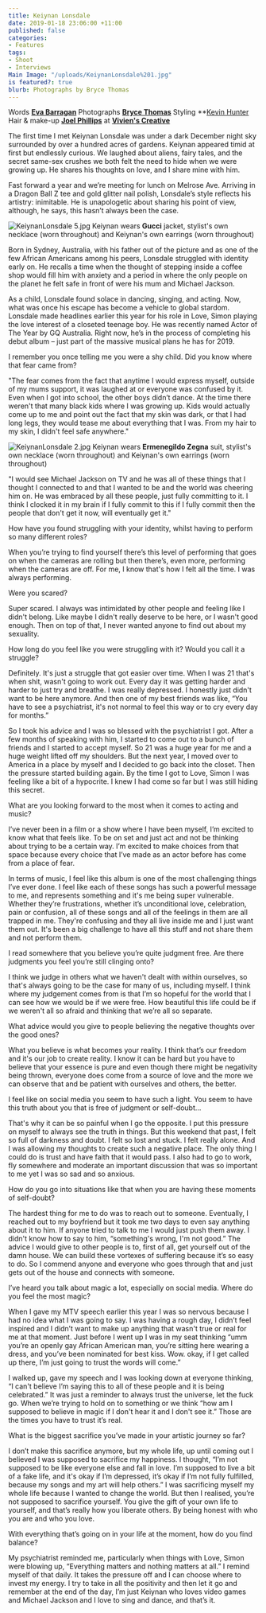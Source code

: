 ```yaml
---
title: Keiynan Lonsdale
date: 2019-01-18 23:06:00 +11:00
published: false
categories:
- Features
tags:
- Shoot
- Interviews
Main Image: "/uploads/KeiynanLonsdale%201.jpg"
is featured?: true
blurb: Photographs by Bryce Thomas
---
```


Words **[Eva Barragan](https://www.instagram.com/evuhbee/)**
Photographs **[Bryce Thomas](https://www.instagram.com/friendlypervert/)**
Styling **[Kevin Hunter](https://www.instagram.com/studiokevinhunter/)
Hair & make-up **[Joel Phillips](https://www.instagram.com/joelphillipsmakeup/)** at **[Vivien's Creative](https://www.instagram.com/vivienscreative/)**

The first time I met Keiynan Lonsdale was under a dark December night sky surrounded by over a hundred acres of gardens. Keiynan appeared timid at first but endlessly curious. We laughed about aliens, fairy tales, and the secret same-sex crushes we both felt the need to hide when we were growing up. He shares his thoughts on love, and I share mine with him. 

Fast forward a year and we’re meeting for lunch on Melrose Ave. Arriving in a Dragon Ball Z tee and gold glitter nail polish, Lonsdale’s style reflects his artistry: inimitable. He is unapologetic about sharing his point of view, although, he says, this hasn’t always been the case. 


![KeiynanLonsdale 5.jpg](/uploads/KeiynanLonsdale%205.jpg)
Keiynan wears **Gucci** jacket, stylist's own necklace (worn throughout) and Keiynan's own earrings (worn throughout)

Born in Sydney, Australia, with his father out of the picture and as one of the few African Americans among his peers, Lonsdale struggled with identity early on. He recalls a time when the thought of stepping inside a coffee shop would fill him with anxiety and a period in where the only people on the planet he felt safe in front of were his mum and Michael Jackson. 

As a child, Lonsdale found solace in dancing, singing, and acting. Now, what was once his escape has become a vehicle to global stardom. Lonsdale made headlines earlier this year for his role in Love, Simon playing the love interest of a closeted teenage boy. He was recently named Actor of The Year by GQ Australia. Right now, he’s in the process of completing his debut album – just part of the massive musical plans he has for 2019. 

I remember you once telling me you were a shy child. Did you know where that fear came from? 

"The fear comes from the fact that anytime I would express myself, outside of my mums support, it was laughed at or everyone was confused by it. Even when I got into school, the other boys didn’t dance. At the time there weren't that many black kids where I was growing up. Kids would actually come up to me and point out the fact that my skin was dark, or that I had long legs, they would tease me about everything that I was. From my hair to my skin, I didn't feel safe anywhere."


![KeiynanLonsdale 2.jpg](/uploads/KeiynanLonsdale%202.jpg)
Keiynan wears **Ermenegildo Zegna** suit, stylist's own necklace (worn throughout) and Keiynan's own earrings (worn throughout)

"I would see Michael Jackson on TV and he was all of these things that I thought I connected to and that I wanted to be and the world was cheering him on. He was embraced by all these people, just fully committing to it. I think I clocked it in my brain if I fully commit to this if I fully commit then the people that don't get it now, will eventually get it." 

How have you found struggling with your identity, whilst having to perform so many different roles? 

When you’re trying to find yourself there’s this level of performing that goes on when the cameras are rolling but then there’s, even more, performing when the cameras are off. For me, I know that's how I felt all the time. I was always performing. 

Were you scared?

Super scared. I always was intimidated by other people and feeling like I didn't belong. Like maybe I didn't really deserve to be here, or I wasn't good enough. Then on top of that, I never wanted anyone to find out about my sexuality. 

How long do you feel like you were struggling with it? Would you call it a struggle? 

Definitely. It's just a struggle that got easier over time. When I was 21 that's when shit, wasn't going to work out. Every day it was getting harder and harder to just try and breathe. I was really depressed. I honestly just didn't want to be here anymore. And then one of my best friends was like, “You have to see a psychiatrist, it's not normal to feel this way or to cry every day for months.” 

So I took his advice and I was so blessed with the psychiatrist I got. After a few months of speaking with him, I started to come out to a bunch of friends and I started to accept myself. So 21 was a huge year for me and a huge weight lifted off my shoulders. But the next year, I moved over to America in a place by myself and I decided to go back into the closet. Then the pressure started building again. By the time I got to Love, Simon I was feeling like a bit of a hypocrite. I knew I had come so far but I was still hiding this secret. 

What are you looking forward to the most when it comes to acting and music? 

I’ve never been in a film or a show where I have been myself, I’m excited to know what that feels like. To be on set and just act and not be thinking about trying to be a certain way. I’m excited to make choices from that space because every choice that I’ve made as an actor before has come from a place of fear. 

In terms of music, I feel like this album is one of the most challenging things I’ve ever done. I feel like each of these songs has such a powerful message to me, and represents something and it's me being super vulnerable. Whether they’re frustrations, whether it’s unconditional love, celebration, pain or confusion, all of these songs and all of the feelings in them are all trapped in me. They're confusing and they all live inside me and I just want them out. It's been a big challenge to have all this stuff and not share them and not perform them. 

I read somewhere that you believe you’re quite judgment free. Are there judgments you feel you’re still clinging onto?

I think we judge in others what we haven't dealt with within ourselves, so that's always going to be the case for many of us, including myself. I think where my judgement comes from is that I’m so hopeful for the world that I can see how we would be if we were free. How beautiful this life could be if we weren't all so afraid and thinking that we’re all so separate. 

What advice would you give to people believing the negative thoughts over the good ones? 

What you believe is what becomes your reality. I think that’s our freedom and it's our job to create reality. I know it can be hard but you have to believe that your essence is pure and even though there might be negativity being thrown, everyone does come from a source of love and the more we can observe that and be patient with ourselves and others, the better. 

I feel like on social media you seem to have such a light. You seem to have this truth about you that is free of judgment or self-doubt… 

That's why it can be so painful when I go the opposite. I put this pressure on myself to always see the truth in things. But this weekend that past, I felt so full of darkness and doubt. I felt so lost and stuck. I felt really alone. And I was allowing my thoughts to create such a negative place. The only thing I could do is trust and have faith that it would pass. I also had to go to work, fly somewhere and moderate an important discussion that was so important to me yet I was so sad and so anxious. 

How do you go into situations like that when you are having these moments of self-doubt? 

The hardest thing for me to do was to reach out to someone. Eventually, I reached out to my boyfriend but it took me two days to even say anything about it to him. If anyone tried to talk to me I would just push them away. I didn't know how to say to him, “something's wrong, I'm not good.” The advice I would give to other people is to, first of all, get yourself out of the damn house. We can build these vortexes of suffering because it’s so easy to do. So I commend anyone and everyone who goes through that and just gets out of the house and connects with someone. 

I’ve heard you talk about magic a lot, especially on social media. Where do you feel the most magic? 

When I gave my MTV speech earlier this year I was so nervous because I had no idea what I was going to say. I was having a rough day, I didn’t feel inspired and I didn’t want to make up anything that wasn't true or real for me at that moment. Just before I went up I was in my seat thinking “umm you’re an openly gay African American man, you’re sitting here wearing a dress, and you’ve been nominated for best kiss. Wow. okay, if I get called up there, I’m just going to trust the words will come.” 

I walked up, gave my speech and I was looking down at everyone thinking, “I can't believe I’m saying this to all of these people and it is being celebrated.” It was just a reminder to always trust the universe, let the fuck go. When we’re trying to hold on to something or we think “how am I supposed to believe in magic if I don't hear it and I don't see it.” Those are the times you have to trust it’s real. 

What is the biggest sacrifice you’ve made in your artistic journey so far?

I don’t make this sacrifice anymore, but my whole life, up until coming out I believed I was supposed to sacrifice my happiness. I thought, “I’m not supposed to be like everyone else and fall in love. I’m supposed to live a bit of a fake life, and it's okay if I’m depressed, it’s okay if I’m not fully fulfilled, because my songs and my art will help others.” I was sacrificing myself my whole life because I wanted to change the world. But then I realised, you’re not supposed to sacrifice yourself. You give the gift of your own life to yourself, and that’s really how you liberate others. By being honest with who you are and who you love. 

With everything that’s going on in your life at the moment, how do you find balance? 

My psychiatrist reminded me, particularly when things with Love, Simon were blowing up, “Everything matters and nothing matters at all.” I remind myself of that daily. It takes the pressure off and I can choose where to invest my energy. I try to take in all the positivity and then let it go and remember at the end of the day, I’m just Keiynan who loves video games and Michael Jackson and I love to sing and dance, and that’s it.
